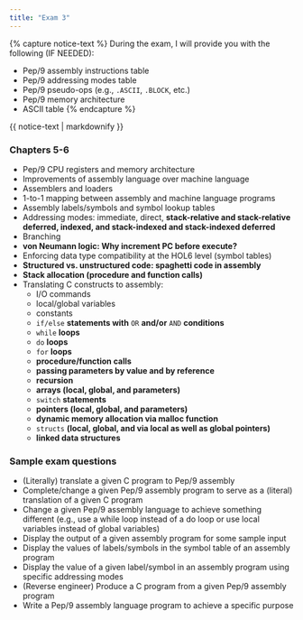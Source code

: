 ```yaml
---
title: "Exam 3"
---
```


{% capture notice-text %}
During the exam, I will provide you with the following (IF NEEDED):
* Pep/9 assembly instructions table
* Pep/9 addressing modes table
* Pep/9 pseudo-ops (e.g., `.ASCII`, `.BLOCK`, etc.)
* Pep/9 memory architecture
* ASCII table
{% endcapture %}

<div class="ic-flash-info">
  <div class="ic-flash__icon" aria-hidden="true"><i class="icon-info"></i></div>{{ notice-text | markdownify }}
</div>

### Chapters 5-6
* Pep/9 CPU registers and memory architecture
* Improvements of assembly language over machine language
* Assemblers and loaders
* 1-to-1 mapping between assembly and machine language programs
* Assembly labels/symbols and symbol lookup tables
* Addressing modes: immediate, direct, **stack-relative and stack-relative
  deferred, indexed, and stack-indexed and stack-indexed deferred**
* Branching
* **von Neumann logic: Why increment PC before execute?**
* Enforcing data type compatibility at the HOL6 level (symbol tables)
* **Structured vs. unstructured code: spaghetti code in assembly**
* **Stack allocation (procedure and function calls)**
* Translating C constructs to assembly:
  * I/O commands
  * local/global variables
  * constants
  * `if/else` **statements with** `OR` **and/or** `AND` **conditions**
  * `while` **loops**
  * `do` **loops**
  * `for` **loops**
  * **procedure/function calls**
  * **passing parameters by value and by reference**
  * **recursion**
  * **arrays (local, global, and parameters)**
  * `switch` **statements**
  * **pointers (local, global, and parameters)**
  * **dynamic memory allocation via malloc function**
  * `structs` **(local, global, and via local as well as global pointers)**
  * **linked data structures**

### Sample exam questions
* (Literally) translate a given C program to Pep/9 assembly
* Complete/change a given Pep/9 assembly program to serve as a (literal)
  translation of a given C program
* Change a given Pep/9 assembly language to achieve something different (e.g.,
  use a while loop instead of a do loop or use local variables instead of global
  variables)
* Display the output of a given assembly program for some sample input
* Display the values of labels/symbols in the symbol table of an assembly
  program
* Display the value of a given label/symbol in an assembly program using
  specific addressing modes
* (Reverse engineer) Produce a C program from a given Pep/9 assembly program
* Write a Pep/9 assembly language program to achieve a specific purpose
